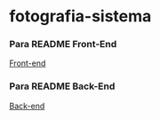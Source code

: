 # fotografia-sistema

### Para README Front-End
<a href="./front-end/README.md">Front-end</a>

### Para README Back-End
<a href="./back-end/README.md">Back-end</a>
